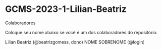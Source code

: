 # GCMS-2023-1-Lilian-Beatriz

Colaboradores

Coloque seu nome abaixo se você é um dos colaboradores do repositório:

   Lilian Beatriz (@beatrizgomess, dono)
    NOME SOBRENOME (@login)
   
